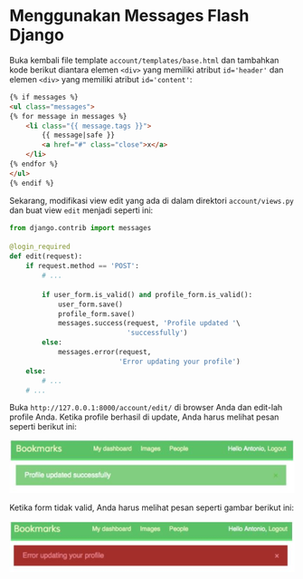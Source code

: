 # Menggunakan Messages Flash Django

Buka kembali file template `account/templates/base.html` dan tambahkan kode berikut diantara elemen `<div>` yang memiliki atribut `id='header'` dan elemen `<div>` yang memiliki atribut `id='content'`:

```html
{% if messages %}
<ul class="messages">
{% for message in messages %}
    <li class="{{ message.tags }}">
        {{ message|safe }}
        <a href="#" class="close">x</a>
    </li>
{% endfor %}
</ul>
{% endif %}
```

Sekarang, modifikasi view edit yang ada di dalam direktori `account/views.py` dan buat view `edit` menjadi seperti ini:

```python
from django.contrib import messages

@login_required
def edit(request):
    if request.method == 'POST':
        # ... 

        if user_form.is_valid() and profile_form.is_valid():
            user_form.save()
            profile_form.save()
            messages.success(request, 'Profile updated '\
                             'successfully')
        else:
            messages.error(request, 
                           'Error updating your profile')
    else:
        # ...
    # ...
```

Buka `http://127.0.0.1:8000/account/edit/` di browser Anda dan edit-lah profile Anda. Ketika profile berhasil di update, Anda harus melihat pesan seperti berikut ini:

![](../images/18.JPG)

Ketika form tidak valid, Anda harus melihat pesan seperti gambar berikut ini:

![](../images/19.JPG)

